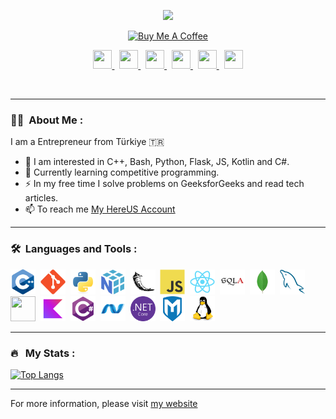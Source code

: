<p align="center"><img src="https://media.giphy.com/media/M9gbBd9nbDrOTu1Mqx/giphy.gif" width="100"/></p>

<p align="center">
  <a href="https://www.buymeacoffee.com/islekcaganmert" target="_blank"><img src="https://cdn.buymeacoffee.com/buttons/default-orange.png" alt="Buy Me A Coffee" height="41" width="174"></a>
</p>

<p align="center">
  <a href="https://www.instagram.com/islekcaganmert" target="_blank">
    <img src="https://www.instagram.com/favicon.ico" height="30" width="30">
  </a>&nbsp;
  <a href="https://www.reddit.com/user/islekcaganmert" target="_blank">
    <img src="https://www.reddit.com/favicon.ico" height="30" width="30">
  </a>&nbsp;
  <a href="https://t.me/islekcaganmert" target="_blank">
    <img src="https://telegram.org/favicon.ico" height="30" width="30">
  </a>&nbsp;
  <a href="https://mastodon.social/@islekcaganmert" target="_blank">
    <img src="https://mastodon.social/favicon.ico" height="30" width="30">
  </a>&nbsp;
  <a href="https://hereus.pythonanywhere.com/user/islekcaganmert" target="_blank">
    <img src="https://hereus.pythonanywhere.com/static/favicon.png" height="30" width="30">
  </a>&nbsp;
  <a href="https://twitter.com/islekcaganmert" target="_blank">
    <img src="https://twitter.com/favicon.ico" height="30" width="30">
  </a>
</p>

<p align="center"><img src="https://komarev.com/ghpvc/?username=islekcaganmert&style=flat-square&color=blue" alt=""></p>

---

### :man_technologist: &nbsp;About Me :
I am a Entrepreneur from Türkiye 🇹🇷
- 👀 I am interested in C++, Bash, Python, Flask, JS, Kotlin and C#.
- 🌱 Currently learning competitive programming.
- ⚡ In my free time I solve problems on GeeksforGeeks and read tech articles.
- 📫 To reach me [My HereUS Account](http://hereus.pythonanywhere.com/user/islekcaganmert)

---

### 🛠 &nbsp;Languages and Tools :
<p>
  <img src="https://github.com/devicons/devicon/blob/master/icons/cplusplus/cplusplus-original.svg" width="40" height="40"/>&nbsp;
  <img src="https://github.com/devicons/devicon/blob/master/icons/git/git-original.svg" width="40" height="40"/>&nbsp;
  <img src="https://github.com/devicons/devicon/blob/master/icons/python/python-original.svg" width="40" height="40"/>&nbsp;
  <img src="https://github.com/devicons/devicon/blob/master/icons/numpy/numpy-original.svg" width="40" height="40"/>&nbsp;
  <img src="https://github.com/devicons/devicon/blob/master/icons/flask/flask-original.svg" width="40" height="40"/>&nbsp;
  <img src="https://github.com/devicons/devicon/blob/master/icons/javascript/javascript-original.svg" width="40" height="40"/>&nbsp;
  <img src="https://github.com/devicons/devicon/blob/master/icons/react/react-original.svg" width="40" height="40"/>&nbsp;
  <img src="https://github.com/devicons/devicon/blob/master/icons/sqlalchemy/sqlalchemy-original.svg" width="40" height="40"/>&nbsp;
  <img src="https://github.com/devicons/devicon/blob/master/icons/mongodb/mongodb-original.svg" width="40" height="40"/>&nbsp;
  <img src="https://github.com/devicons/devicon/blob/master/icons/mysql/mysql-original.svg" width="40" height="40"/>&nbsp;
  <img src="https://gitlab.gnome.org/tchaik/gnome-builder/-/raw/9f3705bc0b6c37d0fa868af7535d6d4e75c16218/doc/favicon.ico" width="40" height="40"/>&nbsp;
  <img src="https://github.com/devicons/devicon/blob/master/icons/kotlin/kotlin-original.svg" width="40" height="40"/>&nbsp;
  <img src="https://github.com/devicons/devicon/blob/master/icons/csharp/csharp-original.svg" width="40" height="40"/>&nbsp;
  <img src="https://github.com/devicons/devicon/blob/master/icons/dot-net/dot-net-original.svg" width="40" height="40"/>&nbsp;
  <img src="https://github.com/devicons/devicon/blob/master/icons/dotnetcore/dotnetcore-original.svg" width="40" height="40"/>&nbsp;
  <img src="https://github.com/rapid7/metasploit-framework/blob/master/lib/msf/core/web_services/public/favicon.ico" width="40" height="40"/>&nbsp;
  <img src="https://github.com/devicons/devicon/blob/master/icons/linux/linux-original.svg" width="40" height="40"/>&nbsp;
</p>

---

### 🔥 &nbsp; My Stats :
[![Top Langs](https://github-readme-stats.vercel.app/api/top-langs/?username=islekcaganmert&layout=compact&theme=vision-friendly-light)](https://github.com/anuraghazra/github-readme-stats)

---

For more information, please visit [my website](https://islekcaganmert.github.io)
